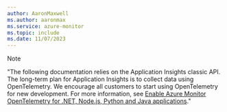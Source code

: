 ```yaml
---
author: AaronMaxwell
ms.author: aaronmax
ms.service: azure-monitor
ms.topic: include
ms.date: 11/07/2023
---
```


> [!NOTE]
> "The following documentation relies on the Application Insights classic API. The long-term plan for Application Insights is to collect data using OpenTelemetry. We encourage all customers to start using OpenTelemetry for new development. For more information, see [Enable Azure Monitor OpenTelemetry for .NET, Node.js, Python and Java applications](../app/opentelemetry-enable.md#enable-azure-monitor-opentelemetry-for-net-nodejs-python-and-java-applications)."


